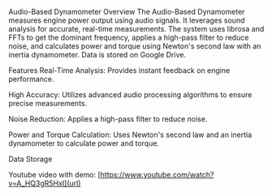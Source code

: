 Audio-Based Dynamometer
Overview
The Audio-Based Dynamometer measures engine power output using audio signals. It leverages sound analysis for accurate, real-time measurements. The system uses librosa and FFTs to get the dominant frequency, applies a high-pass filter to reduce noise, and calculates power and torque using Newton's second law with an inertia dynamometer. Data is stored on Google Drive.

Features
Real-Time Analysis: Provides instant feedback on engine performance.

High Accuracy: Utilizes advanced audio processing algorithms to ensure precise measurements.

Noise Reduction: Applies a high-pass filter to reduce noise.

Power and Torque Calculation: Uses Newton's second law and an inertia dynamometer to calculate power and torque.

Data Storage

Youtube video with demo: [https://www.youtube.com/watch?v=A_HQ3gR5HxI](url)
